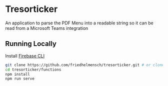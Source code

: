 # Tresorticker

An application to parse the PDF Menu into a readable string so it can be read from a Microsoft Teams integration

## Running Locally

Install [Firebase CLI](https://firebase.google.com/docs/cli/)

```sh
git clone https://github.com/friedhelmensch/tresorticker.git # or clone your own fork
cd tresorticker/functions
npm install
npm run serve
```